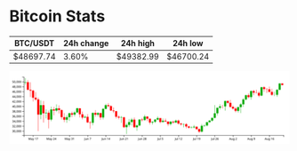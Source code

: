 # Bitcoin Stats

BTC/USDT|24h change|24h high|24h low|
|---|---|---|---|
|$48697.74|3.60%|$49382.99|$46700.24|

<img src="./chart.svg">
